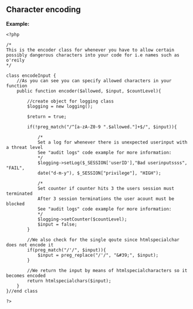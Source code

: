 Character encoding
-------

**Example:**

   
	<?php
	
	/*
	This is the encoder class for whenever you have to allow certain
	possibly dangerous characters into your code for i.e names such as o'reily
	*/
	
	class encodeInput {
		//As you can see you can specify allowed characters in your function
		public function encoder($allowed, $input, $countLevel){
			
			//create object for logging class
			$logging = new logging();
			
			$return = true;
			
			if(!preg_match("/^[a-zA-Z0-9 ".$allowed."]+$/", $input)){		
		
				/*
				Set a log for whenever there is unexpected userinput with a threat level
				See "audit logs" code example for more information:
				*/
				$logging->setLog($_SESSION['userID'],"Bad userinputssss", "FAIL", 
				date("d-m-y"), $_SESSION["privilege"], "HIGH"); 
			
				/*
				Set counter if counter hits 3 the users session must terminated
				After 3 session terminations the user acount must be blocked
				See "audit logs" code example for more information:
				*/			
				$logging->setCounter($countLevel);
				$input = false;
			}
		
			//We also check for the single qoute since htmlspecialchar does not encode it
			if(preg_match("/'/", $input)){
				$input = preg_replace("/'/", "&#39;", $input); 
			}
			
			//We return the input by means of htmlspecialcharacters so it becomes encoded
			return htmlspecialchars($input);
		}
	}//end class
	
	?>
